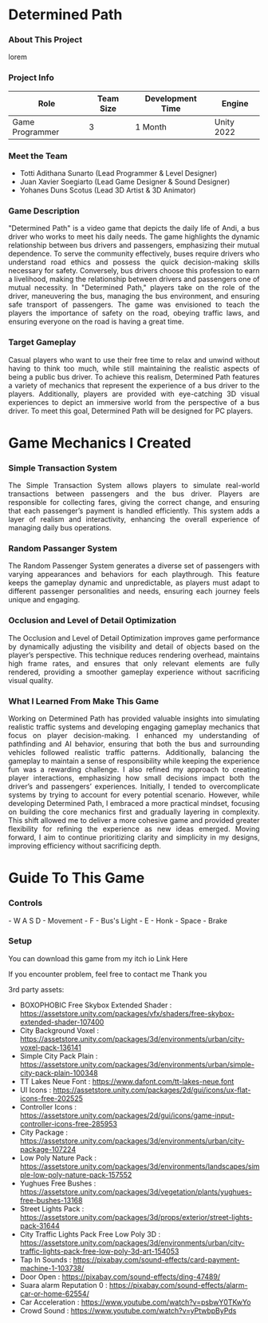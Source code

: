<h1>Determined Path</h1>

<h3>About This Project</h3>
lorem

<h3>Project Info</h3>

| **Role** | **Team Size** | **Development Time** | **Engine** |
|----------|---------------|---------------------|------------|
| Game Programmer | 3 | 1 Month | Unity 2022 |

<h3>Meet the Team</h3>

- Totti Adithana Sunarto (Lead Programmer & Level Designer)
- Juan Xavier Soegiarto (Lead Game Designer & Sound Designer)
- Yohanes Duns Scotus (Lead 3D Artist & 3D Animator)

<h3>Game Description</h3>
<p align="justify">"Determined Path" is a video game that depicts the daily life of Andi, a bus driver who works to meet his daily needs. 
The game highlights the dynamic relationship between bus drivers and passengers, emphasizing their mutual dependence. 
To serve the community effectively, buses require drivers who understand road ethics and possess the quick decision-making skills necessary for safety. 
Conversely, bus drivers choose this profession to earn a livelihood, making the relationship between drivers and passengers one of mutual necessity. 
In "Determined Path," players take on the role of the driver, maneuvering the bus, managing the bus environment, and ensuring safe transport of passengers. 
The game was envisioned to teach the players the importance of safety on the road, obeying traffic laws, and ensuring everyone on the road is having a great time.
</p>

<h3>Target Gameplay</h3>
<p align="justify">Casual players who want to use their free time to relax and unwind without having to think too much, while still maintaining the realistic aspects of being a public bus driver. 
To achieve this realism, Determined Path features a variety of mechanics that represent the experience of a bus driver to the players. Additionally, players are provided with eye-catching 
3D visual experiences to depict an immersive world from the perspective of a bus driver. To meet this goal, Determined Path will be designed for PC players.</p>

# Game Mechanics I Created
<h3>Simple Transaction System</h3>
<p align="justify">The Simple Transaction System allows players to simulate real-world transactions between passengers and the bus driver. Players are responsible for collecting fares, giving the correct change, and ensuring that each passenger’s payment is handled efficiently. This system adds a layer of realism and interactivity, enhancing the overall experience of managing daily bus operations.</p>

<h3>Random Passanger System</h3>
<p align="justify">The Random Passenger System generates a diverse set of passengers with varying appearances and behaviors for each playthrough. This feature keeps the gameplay dynamic and unpredictable, as players must adapt to different passenger personalities and needs, ensuring each journey feels unique and engaging.</p>

<h3>Occlusion and Level of Detail Optimization</h3>
<p align="justify">The Occlusion and Level of Detail Optimization improves game performance by dynamically adjusting the visibility and detail of objects based on the player’s perspective. This technique reduces rendering overhead, maintains high frame rates, and ensures that only relevant elements are fully rendered, providing a smoother gameplay experience without sacrificing visual quality.</p>

<h3>What I Learned From Make This Game</h3>
<p align="justify">Working on Determined Path has provided valuable insights into simulating realistic traffic systems and developing engaging gameplay mechanics that focus on player decision-making. I enhanced my understanding of pathfinding and AI behavior, ensuring that both the bus and surrounding vehicles followed realistic traffic patterns. Additionally, balancing the gameplay to maintain a sense of responsibility while keeping the experience fun was a rewarding challenge. I also refined my approach to creating player interactions, emphasizing how small decisions impact both the driver’s and passengers’ experiences. Initially, I tended to overcomplicate systems by trying to account for every potential scenario. However, while developing Determined Path, I embraced a more practical mindset, focusing on building the core mechanics first and gradually layering in complexity. This shift allowed me to deliver a more cohesive game and provided greater flexibility for refining the experience as new ideas emerged. Moving forward, I aim to continue prioritizing clarity and simplicity in my designs, improving efficiency without sacrificing depth.</p>

# Guide To This Game
<h3>Controls</h3>
- W A S D - Movement
- F - Bus's Light
- E - Honk
- Space - Brake

<h3>Setup</h3>
You can download this game from my itch io
Link Here

If you encounter problem, feel free to contact me
Thank you

3rd party assets:
- BOXOPHOBIC Free Skybox Extended Shader : https://assetstore.unity.com/packages/vfx/shaders/free-skybox-extended-shader-107400
- City Background Voxel : https://assetstore.unity.com/packages/3d/environments/urban/city-voxel-pack-136141
- Simple City Pack Plain : https://assetstore.unity.com/packages/3d/environments/urban/simple-city-pack-plain-100348
- TT Lakes Neue Font : https://www.dafont.com/tt-lakes-neue.font
- UI Icons : https://assetstore.unity.com/packages/2d/gui/icons/ux-flat-icons-free-202525
- Controller Icons : https://assetstore.unity.com/packages/2d/gui/icons/game-input-controller-icons-free-285953
- City Package : https://assetstore.unity.com/packages/3d/environments/urban/city-package-107224
- Low Poly Nature Pack : https://assetstore.unity.com/packages/3d/environments/landscapes/simple-low-poly-nature-pack-157552
- Yughues Free Bushes : https://assetstore.unity.com/packages/3d/vegetation/plants/yughues-free-bushes-13168
- Street Lights Pack : https://assetstore.unity.com/packages/3d/props/exterior/street-lights-pack-31644
- City Traffic Lights Pack Free Low Poly 3D : https://assetstore.unity.com/packages/3d/environments/urban/city-traffic-lights-pack-free-low-poly-3d-art-154053
- Tap In Sounds : https://pixabay.com/sound-effects/card-payment-machine-1-103738/
- Door Open : https://pixabay.com/sound-effects/ding-47489/
- Suara alarm Reputation 0 : https://pixabay.com/sound-effects/alarm-car-or-home-62554/
- Car Acceleration : https://www.youtube.com/watch?v=psbwY0TKwYo
- Crowd Sound : https://www.youtube.com/watch?v=yPtwbpByPds
